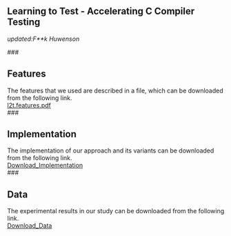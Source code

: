 Learning to Test - Accelerating C Compiler Testing
---
*updated:F**k Huwenson*  

###<h2 id="1"> Features </h2>
The features that we used are described in a file, which can be downloaded from the following link.  
[l2t.features.pdf](./file/l2t.features.pdf)  
###<h2 id="2"> Implementation </h2>
The implementation of our approach and its variants can be downloaded from the following link.  
[Download_Implementation](./file/Implementation.zip)  
###<h2 id="3"> Data </h2>
The experimental results in our study can be downloaded from the following link.   
[Download_Data](./file/l2t.results.xlsx)  
